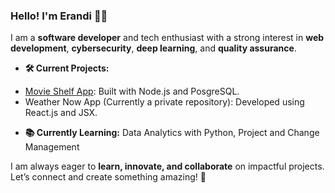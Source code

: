 ### Hello! I'm Erandi 👩‍💻  
I am a **software developer** and tech enthusiast with a strong interest in **web development**, **cybersecurity**, **deep learning**, and **quality assurance**.

- **🛠️ Current Projects:**
* [Movie Shelf App](https://github.com/erandime/movie-shelf-app): Built with Node.js and PosgreSQL. 
* Weather Now App (Currently a private repository): Developed using React.js and JSX.
- **📚 Currently Learning:** Data Analytics with Python, Project and Change Management  

I am always eager to **learn, innovate, and collaborate** on impactful projects. Let’s connect and create something amazing! 🚀

